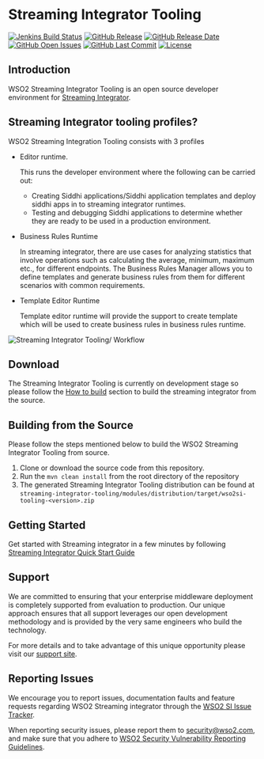 <!--
  ~ /*
  ~ * Copyright (c) 2019, WSO2 Inc. (http://www.wso2.org) All Rights Reserved.
  ~ *
  ~ * Licensed under the Apache License, Version 2.0 (the "License");
  ~ * you may not use this file except in compliance with the License.
  ~ * You may obtain a copy of the License at
  ~ *
  ~ * http://www.apache.org/licenses/LICENSE-2.0
  ~ *
  ~ * Unless required by applicable law or agreed to in writing, software
  ~ * distributed under the License is distributed on an "AS IS" BASIS,
  ~ * WITHOUT WARRANTIES OR CONDITIONS OF ANY KIND, either express or implied.
  ~ * See the License for the specific language governing permissions and
  ~ * limitations under the License.
  ~ */
  -->
  
# Streaming Integrator Tooling

[![Jenkins Build Status](https://wso2.org/jenkins/view/wso2-dependencies/job/products/job/streaming-integrator-tooling/badge/icon)](https://wso2.org/jenkins/view/wso2-dependencies/job/products/job/streaming-integrator-tooling/)
  [![GitHub Release](https://img.shields.io/github/release-pre/wso2/streaming-integrator-tooling.svg)](https://github.com/wso2/streaming-integrator-tooling/releases/)
  [![GitHub Release Date](https://img.shields.io/github/release-date-pre/wso2/streaming-integrator-tooling.svg)](https://github.com/wso2/streaming-integrator-tooling/releases)
  [![GitHub Open Issues](https://img.shields.io/github/issues-raw/wso2/streaming-integrator-tooling.svg)](https://github.com/wso2/streaming-integrator-tooling/commits/master)
  [![GitHub Last Commit](https://img.shields.io/github/last-commit/wso2/streaming-integrator-tooling.svg)](https://github.com/wso2/streaming-integrator-tooling/commits/master)
  [![License](https://img.shields.io/badge/License-Apache%202.0-blue.svg)](https://opensource.org/licenses/Apache-2.0)

## Introduction

WSO2 Streaming Integrator Tooling is an open source developer environment for [Streaming Integrator](https://github.com/wso2/streaming-integrator). 

## Streaming Integrator tooling profiles?

WSO2 Streaming Integration Tooling consists with 3 profiles

* Editor runtime.

    This runs the developer environment where the following can be carried out:

   * Creating Siddhi applications/Siddhi application templates and deploy siddhi apps in to streaming integrator runtimes.
   * Testing and debugging Siddhi applications to  determine whether they are ready to be used in a production environment.

* Business Rules Runtime

  In streaming integrator, there are use cases for analyzing statistics that involve operations such as calculating the average, minimum, maximum etc., for different endpoints. The Business Rules Manager allows you to define templates and generate business rules from them for different scenarios with common requirements.

* Template Editor Runtime

  Template editor runtime will provide the support to create template which will be used to create business rules in business rules runtime. 
  

![Streaming Integrator Tooling/ Workflow](docs/images/editor_screen.png)

## Download

The Streaming Integrator Tooling is currently on development stage so please follow the [How to build]() section to build the streaming integrator from the source.
<!-- Please download the latest WSO2 Streaming Integrator Tooling release from [here]()  -->

## Building from the Source

Please follow the steps mentioned below to build the WSO2 Streaming Integrator Tooling from source.

1. Clone or download the source code from this repository.
2. Run the `mvn clean install` from the root directory of the repository
3. The generated Streaming Integrator Tooling distribution can be found at `streaming-integrator-tooling/modules/distribution/target/wso2si-tooling-<version>.zip`

## Getting Started

Get started with Streaming integrator in a few minutes by following [Streaming Integrator Quick Start Guide](https://si.docs.wso2.com/quick-start-guide/quick-start-guide/)

## Support

We are committed to ensuring that your enterprise middleware deployment is completely supported from evaluation to production. Our unique approach ensures that all support leverages our open development methodology and is provided by the very same engineers who build the technology.

For more details and to take advantage of this unique opportunity please visit our [support site](http://wso2.com/support).


## Reporting Issues

We encourage you to report issues, documentation faults and feature requests regarding WSO2 Streaming integrator through the [WSO2 SI Issue Tracker](https://github.com/wso2/streaming-integrator/issues).

When reporting security issues, please report them to [security@wso2.com](mailto:security@wso2.com), and make sure that you adhere to [WSO2 Security Vulnerability Reporting Guidelines](https://docs.wso2.com/display/Security/WSO2+Security+Vulnerability+Reporting+Guidelines).
